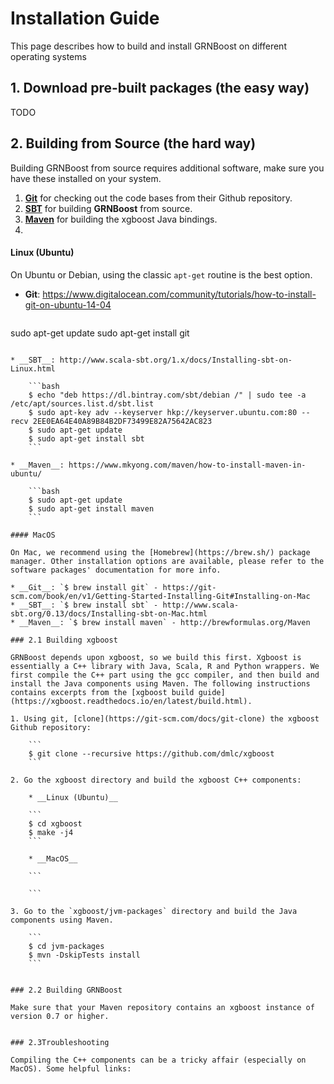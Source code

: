 # Installation Guide

This page describes how to build and install GRNBoost on different operating
systems

## 1. Download pre-built packages (the easy way)

TODO

## 2. Building from Source (the hard way)

Building GRNBoost from source requires additional software, make sure you have these installed on your system.
1. __[Git](https://git-scm.com/)__ for checking out the code bases from their Github repository.
2. __[SBT](http://www.scala-sbt.org/)__ for building __GRNBoost__ from source.
3. __[Maven](https://maven.apache.org/)__ for building the xgboost Java bindings.
4.


#### Linux (Ubuntu)

On Ubuntu or Debian, using the classic `apt-get` routine is the best option.

* __Git__:  https://www.digitalocean.com/community/tutorials/how-to-install-git-on-ubuntu-14-04

    ```bash
sudo apt-get update
sudo apt-get install git
```

* __SBT__: http://www.scala-sbt.org/1.x/docs/Installing-sbt-on-Linux.html

    ```bash
    $ echo "deb https://dl.bintray.com/sbt/debian /" | sudo tee -a /etc/apt/sources.list.d/sbt.list
    $ sudo apt-key adv --keyserver hkp://keyserver.ubuntu.com:80 --recv 2EE0EA64E40A89B84B2DF73499E82A75642AC823
    $ sudo apt-get update
    $ sudo apt-get install sbt
    ```

* __Maven__: https://www.mkyong.com/maven/how-to-install-maven-in-ubuntu/

    ```bash
    $ sudo apt-get update
    $ sudo apt-get install maven
    ```

#### MacOS

On Mac, we recommend using the [Homebrew](https://brew.sh/) package manager. Other installation options are available, please refer to the software packages' documentation for more info.

* __Git__: `$ brew install git` - https://git-scm.com/book/en/v1/Getting-Started-Installing-Git#Installing-on-Mac
* __SBT__: `$ brew install sbt` - http://www.scala-sbt.org/0.13/docs/Installing-sbt-on-Mac.html
* __Maven__: `$ brew install maven` - http://brewformulas.org/Maven

### 2.1 Building xgboost

GRNBoost depends upon xgboost, so we build this first. Xgboost is essentially a C++ library with Java, Scala, R and Python wrappers. We first compile the C++ part using the gcc compiler, and then build and install the Java components using Maven. The following instructions contains excerpts from the [xgboost build guide](https://xgboost.readthedocs.io/en/latest/build.html).

1. Using git, [clone](https://git-scm.com/docs/git-clone) the xgboost Github repository:

    ```
    $ git clone --recursive https://github.com/dmlc/xgboost
    ```

2. Go the xgboost directory and build the xgboost C++ components:

    * __Linux (Ubuntu)__

    ```
    $ cd xgboost
    $ make -j4
    ```

    * __MacOS__

    ```

    ```

3. Go to the `xgboost/jvm-packages` directory and build the Java components using Maven.

    ```
    $ cd jvm-packages
    $ mvn -DskipTests install   
    ```


### 2.2 Building GRNBoost

Make sure that your Maven repository contains an xgboost instance of version 0.7 or higher.


### 2.3Troubleshooting

Compiling the C++ components can be a tricky affair (especially on MacOS). Some helpful links:

